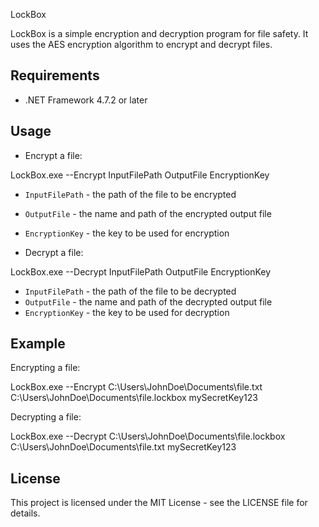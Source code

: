  LockBox

LockBox is a simple encryption and decryption program for file safety. It uses the AES encryption algorithm to encrypt and decrypt files. 

## Requirements

- .NET Framework 4.7.2 or later

## Usage

- Encrypt a file:

LockBox.exe --Encrypt InputFilePath OutputFile EncryptionKey

- `InputFilePath` - the path of the file to be encrypted
- `OutputFile` - the name and path of the encrypted output file
- `EncryptionKey` - the key to be used for encryption

- Decrypt a file:

LockBox.exe --Decrypt InputFilePath OutputFile EncryptionKey

- `InputFilePath` - the path of the file to be decrypted
- `OutputFile` - the name and path of the decrypted output file
- `EncryptionKey` - the key to be used for decryption

## Example

Encrypting a file:

LockBox.exe --Encrypt C:\Users\JohnDoe\Documents\file.txt C:\Users\JohnDoe\Documents\file.lockbox mySecretKey123

Decrypting a file:

LockBox.exe --Decrypt C:\Users\JohnDoe\Documents\file.lockbox C:\Users\JohnDoe\Documents\file.txt mySecretKey123

## License

This project is licensed under the MIT License - see the LICENSE file for details.
